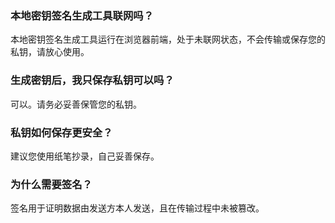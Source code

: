 
### 本地密钥签名生成工具联网吗？
本地密钥签名生成工具运行在浏览器前端，处于未联网状态，不会传输或保存您的私钥，请放心使用。

### 生成密钥后，我只保存私钥可以吗？
可以。请务必妥善保管您的私钥。

### 私钥如何保存更安全？
建议您使用纸笔抄录，自己妥善保存。

### 为什么需要签名？
签名用于证明数据由发送方本人发送，且在传输过程中未被篡改。
